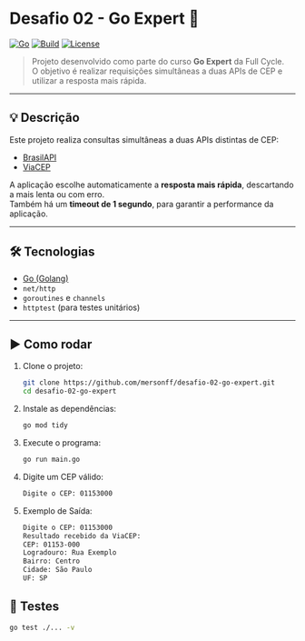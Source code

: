 # Desafio 02 - Go Expert 🚀

[![Go](https://img.shields.io/badge/Go-1.22-blue.svg)](https://golang.org)
[![Build](https://img.shields.io/badge/build-passing-brightgreen.svg)](#)
[![License](https://img.shields.io/badge/license-Educational-informational)](#)

> Projeto desenvolvido como parte do curso **Go Expert** da Full Cycle.  
> O objetivo é realizar requisições simultâneas a duas APIs de CEP e utilizar a resposta mais rápida.

---

## 💡 Descrição

Este projeto realiza consultas simultâneas a duas APIs distintas de CEP:

- [BrasilAPI](https://brasilapi.com.br/)
- [ViaCEP](https://viacep.com.br/)

A aplicação escolhe automaticamente a **resposta mais rápida**, descartando a mais lenta ou com erro.  
Também há um **timeout de 1 segundo**, para garantir a performance da aplicação.

---

## 🛠️ Tecnologias

- [Go (Golang)](https://golang.org/)
- `net/http`
- `goroutines` e `channels`
- `httptest` (para testes unitários)

---

## ▶️ Como rodar

1. Clone o projeto:
   ```bash
   git clone https://github.com/mersonff/desafio-02-go-expert.git
   cd desafio-02-go-expert

2. Instale as dependências:
   ```bash
   go mod tidy

3. Execute o programa:
   ```bash
   go run main.go

4. Digite um CEP válido:
   ```bash
   Digite o CEP: 01153000

5. Exemplo de Saída:
   ```bash
   Digite o CEP: 01153000
   Resultado recebido da ViaCEP:
   CEP: 01153-000
   Logradouro: Rua Exemplo
   Bairro: Centro
   Cidade: São Paulo
   UF: SP

## 🧪 Testes

```bash
go test ./... -v
